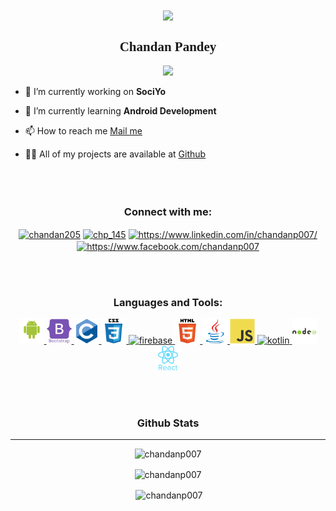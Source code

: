 




<div class="gif" align="center">
<img  align="center" src="https://camo.githubusercontent.com/cae12fddd9d6982901d82580bdf321d81fb299141098ca1c2d4891870827bf17/68747470733a2f2f6d69726f2e6d656469756d2e636f6d2f6d61782f313336302f302a37513379765349765f7430696f4a2d5a2e676966" height="160px"></div>
<h2 align="center" style="font-family: poppins;">Chandan Pandey</h2>


<p align="center">
  <img src="https://readme-typing-svg.herokuapp.com?size=25&color=4CF783&vCenter=true&lines=I+am+a+Student;Undergrad+at+JIS+University;Java+Developer;Develops+Android+Apps;Fullstack+MERN+Developer...;&center=true">
  </p>

- 🔭 I’m currently working on <b>**SociYo**</b>

- 🌱 I’m currently learning **Android Development**

- 📫 How to reach me <a href="mailto:chandan.dv682@email.com">Mail me</a>

- 👨‍💻 All of my projects are available at <a href="https://github.com/ChandanP007">Github</a>
<br><br><br><br>
<h3 align="center">Connect with me:</h3>
<p align="center">
<a href="https://codepen.io/chandan205" target="blank"><img align="center" src="https://raw.githubusercontent.com/rahuldkjain/github-profile-readme-generator/master/src/images/icons/Social/codepen.svg" alt="chandan205" height="30" width="40" /></a>
<a href="https://twitter.com/chp_145" target="blank"><img align="center" src="https://raw.githubusercontent.com/rahuldkjain/github-profile-readme-generator/master/src/images/icons/Social/twitter.svg" alt="chp_145" height="30" width="40" /></a>
<a href="https://linkedin.com/in/https://www.linkedin.com/in/chandanp007/" target="blank"><img align="center" src="https://raw.githubusercontent.com/rahuldkjain/github-profile-readme-generator/master/src/images/icons/Social/linked-in-alt.svg" alt="https://www.linkedin.com/in/chandanp007/" height="30" width="40" /></a>
<a href="https://fb.com/https://www.facebook.com/chandanp007" target="blank"><img align="center" src="https://raw.githubusercontent.com/rahuldkjain/github-profile-readme-generator/master/src/images/icons/Social/facebook.svg" alt="https://www.facebook.com/chandanp007" height="30" width="40" /></a>
</p>
<br><br>
<h3 align="center">Languages and Tools:</h3>
<p align="center"> <a href="https://developer.android.com" target="_blank" rel="noreferrer"> <img src="https://raw.githubusercontent.com/devicons/devicon/master/icons/android/android-original-wordmark.svg" alt="android" width="40" height="40"/> </a> <a href="https://getbootstrap.com" target="_blank" rel="noreferrer"> <img src="https://raw.githubusercontent.com/devicons/devicon/master/icons/bootstrap/bootstrap-plain-wordmark.svg" alt="bootstrap" width="40" height="40"/> </a> <a href="https://www.cprogramming.com/" target="_blank" rel="noreferrer"> <img src="https://raw.githubusercontent.com/devicons/devicon/master/icons/c/c-original.svg" alt="c" width="40" height="40"/> </a> <a href="https://www.w3schools.com/css/" target="_blank" rel="noreferrer"> <img src="https://raw.githubusercontent.com/devicons/devicon/master/icons/css3/css3-original-wordmark.svg" alt="css3" width="40" height="40"/> </a> <a href="https://firebase.google.com/" target="_blank" rel="noreferrer"> <img src="https://www.vectorlogo.zone/logos/firebase/firebase-icon.svg" alt="firebase" width="40" height="40"/> </a> <a href="https://www.w3.org/html/" target="_blank" rel="noreferrer"> <img src="https://raw.githubusercontent.com/devicons/devicon/master/icons/html5/html5-original-wordmark.svg" alt="html5" width="40" height="40"/> </a> <a href="https://www.java.com" target="_blank" rel="noreferrer"> <img src="https://raw.githubusercontent.com/devicons/devicon/master/icons/java/java-original.svg" alt="java" width="40" height="40"/> </a> <a href="https://developer.mozilla.org/en-US/docs/Web/JavaScript" target="_blank" rel="noreferrer"> <img src="https://raw.githubusercontent.com/devicons/devicon/master/icons/javascript/javascript-original.svg" alt="javascript" width="40" height="40"/> </a> <a href="https://kotlinlang.org" target="_blank" rel="noreferrer"> <img src="https://www.vectorlogo.zone/logos/kotlinlang/kotlinlang-icon.svg" alt="kotlin" width="40" height="40"/>  </a> <a href="https://nodejs.org" target="_blank" rel="noreferrer"> <img src="https://raw.githubusercontent.com/devicons/devicon/master/icons/nodejs/nodejs-original-wordmark.svg" alt="nodejs" width="40" height="40"/> </a><a href="https://reactjs.org/" target="_blank" rel="noreferrer"> <img src="https://raw.githubusercontent.com/devicons/devicon/master/icons/react/react-original-wordmark.svg" alt="react" width="40" height="40"/> </a> </p>
<br><br>


<h3 align="center" >Github Stats</h3><hr>

<div class="streaks" align="center">
    <p><img src="https://github-readme-streak-stats.herokuapp.com/?user=chandanp007&" alt="chandanp007" /></p>
</div>

<div class="langs" align="center">
    <p><img align="center" src="https://github-readme-stats.vercel.app/api/top-langs?username=chandanp007&show_icons=true&locale=en&layout=compact" alt="chandanp007" /></p></div>

<div class="stats" align="center">
    <p>&nbsp;<img align="center" src="https://github-readme-stats.vercel.app/api?username=chandanp007&show_icons=true&locale=en" alt="chandanp007" /></p>
</div>
</div>
